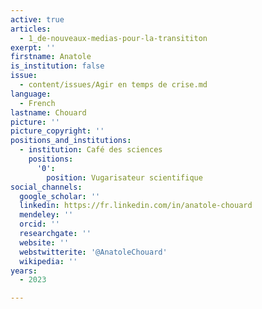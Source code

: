 ```yaml
---
active: true
articles:
  - 1_de-nouveaux-medias-pour-la-transititon
exerpt: ''
firstname: Anatole
is_institution: false
issue:
  - content/issues/Agir en temps de crise.md
language:
  - French
lastname: Chouard
picture: ''
picture_copyright: ''
positions_and_institutions:
  - institution: Café des sciences
    positions:
      '0':
        position: Vugarisateur scientifique
social_channels:
  google_scholar: ''
  linkedin: https://fr.linkedin.com/in/anatole-chouard
  mendeley: ''
  orcid: ''
  researchgate: ''
  website: ''
  webstwitterite: '@AnatoleChouard'
  wikipedia: ''
years:
  - 2023

---
```

